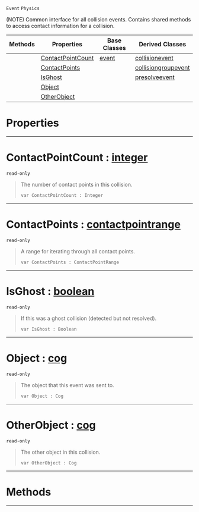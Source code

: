  `Event` `Physics`



(NOTE) Common interface for all collision events. Contains shared methods to access contact information for a collision.

|Methods|Properties|Base Classes|Derived Classes|
|---|---|---|---|
| |[ ContactPointCount](https://github.com/dragonCASTjosh/PlasmaDocs/blob/master/code_reference/class_reference/basecollisionevent.markdown#contactpointcount-plasma-e)|[event](https://github.com/dragonCASTjosh/PlasmaDocs/blob/master/code_reference/class_reference/event.markdown)|[collisionevent](https://github.com/dragonCASTjosh/PlasmaDocs/blob/master/code_reference/class_reference/collisionevent.markdown)|
| |[ ContactPoints](https://github.com/dragonCASTjosh/PlasmaDocs/blob/master/code_reference/class_reference/basecollisionevent.markdown#contactpoints-plasma-engin)| |[collisiongroupevent](https://github.com/dragonCASTjosh/PlasmaDocs/blob/master/code_reference/class_reference/collisiongroupevent.markdown)|
| |[ IsGhost](https://github.com/dragonCASTjosh/PlasmaDocs/blob/master/code_reference/class_reference/basecollisionevent.markdown#isghost-plasma-engine-docu)| |[presolveevent](https://github.com/dragonCASTjosh/PlasmaDocs/blob/master/code_reference/class_reference/presolveevent.markdown)|
| |[ Object](https://github.com/dragonCASTjosh/PlasmaDocs/blob/master/code_reference/class_reference/basecollisionevent.markdown#object-plasma-engine-docum)| | |
| |[ OtherObject](https://github.com/dragonCASTjosh/PlasmaDocs/blob/master/code_reference/class_reference/basecollisionevent.markdown#otherobject-plasma-engine)| | |


 #  Properties


---  
 #  ContactPointCount : [integer](https://github.com/dragonCASTjosh/PlasmaDocs/blob/master/code_reference/lightning_base_types/integer.markdown)

 `read-only`

> The number of contact points in this collision.
> ``` lang=cpp, name=Lightning
> var ContactPointCount : Integer


---  
 #  ContactPoints : [contactpointrange](https://github.com/dragonCASTjosh/PlasmaDocs/blob/master/code_reference/class_reference/contactpointrange.markdown)

 `read-only`

> A range for iterating through all contact points.
> ``` lang=cpp, name=Lightning
> var ContactPoints : ContactPointRange


---  
 #  IsGhost : [boolean](https://github.com/dragonCASTjosh/PlasmaDocs/blob/master/code_reference/lightning_base_types/boolean.markdown)

 `read-only`

> If this was a ghost collision (detected but not resolved).
> ``` lang=cpp, name=Lightning
> var IsGhost : Boolean


---  
 #  Object : [cog](https://github.com/dragonCASTjosh/PlasmaDocs/blob/master/code_reference/class_reference/cog.markdown)

 `read-only`

> The object that this event was sent to.
> ``` lang=cpp, name=Lightning
> var Object : Cog


---  
 #  OtherObject : [cog](https://github.com/dragonCASTjosh/PlasmaDocs/blob/master/code_reference/class_reference/cog.markdown)

 `read-only`

> The other object in this collision.
> ``` lang=cpp, name=Lightning
> var OtherObject : Cog


---  
 #  Methods


---  
 

 